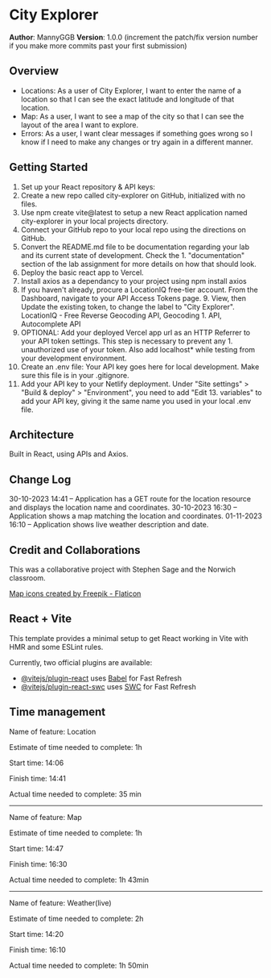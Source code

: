 # City Explorer

**Author**: MannyGGB
**Version**: 1.0.0 (increment the patch/fix version number if you make more commits past your first submission)

## Overview

- Locations: As a user of City Explorer, I want to enter the name of a location so that I can see the exact latitude and longitude of that location.
- Map: As a user, I want to see a map of the city so that I can see the layout of the area I want to explore.
- Errors: As a user, I want clear messages if something goes wrong so I know if I need to make any changes or try again in a different manner.

<!-- Provide a high level overview of what this application is and why you are building it, beyond the fact that it's an assignment for this class. (i.e. What's your problem domain?) -->

## Getting Started

1. Set up your React repository & API keys:
2. Create a new repo called city-explorer on GitHub, initialized with no files.
3. Use npm create vite@latest to setup a new React application named city-explorer in your local projects directory.
4. Connect your GitHub repo to your local repo using the directions on GitHub.
5. Convert the README.md file to be documentation regarding your lab and its current state of development. Check the 1. "documentation" section of the lab assignment for more details on how that should look.
6. Deploy the basic react app to Vercel.
7. Install axios as a dependancy to your project using npm install axios
8. If you haven't already, procure a LocationIQ free-tier account. From the Dashboard, navigate to your API Access Tokens page. 9. View, then Update the existing token, to change the label to "City Explorer". LocationIQ - Free Reverse Geocoding API, Geocoding 1. API, Autocomplete API
9. OPTIONAL: Add your deployed Vercel app url as an HTTP Referrer to your API token settings. This step is necessary to prevent any 1. unauthorized use of your token. Also add localhost\* while testing from your development environment.
10. Create an .env file: Your API key goes here for local development. Make sure this file is in your .gitignore.
11. Add your API key to your Netlify deployment. Under "Site settings" > "Build & deploy" > "Environment", you need to add "Edit 13. variables" to add your API key, giving it the same name you used in your local .env file.
<!-- What are the steps that a user must take in order to build this app on their own machine and get it running? -->

## Architecture

Built in React, using APIs and Axios.

<!-- Provide a detailed description of the application design. What technologies (languages, libraries, etc) you're using, and any other relevant design information. -->

## Change Log

30-10-2023 14:41 – Application has a GET route for the location resource and displays the location name and coordinates.
30-10-2023 16:30 – Application shows a map matching the location and coordinates.
01-11-2023 16:10 – Application shows live weather description and date.

<!-- Use this area to document the iterative changes made to your application as each feature is successfully implemented. Use time stamps. Here's an example:

01-01-2001 4:59pm - Application now has a fully-functional express server, with a GET route for the location resource. -->

## Credit and Collaborations

This was a collaborative project with Stephen Sage and the Norwich classroom.

<a href="https://www.flaticon.com/free-icons/map" title="map icons">Map icons created by Freepik - Flaticon</a>

<!-- Give credit (and a link) to other people or resources that helped you build this application. -->

## React + Vite

This template provides a minimal setup to get React working in Vite with HMR and some ESLint rules.

Currently, two official plugins are available:

- [@vitejs/plugin-react](https://github.com/vitejs/vite-plugin-react/blob/main/packages/plugin-react/README.md) uses [Babel](https://babeljs.io/) for Fast Refresh
- [@vitejs/plugin-react-swc](https://github.com/vitejs/vite-plugin-react-swc) uses [SWC](https://swc.rs/) for Fast Refresh

## Time management

Name of feature: Location

Estimate of time needed to complete: 1h

Start time: 14:06

Finish time: 14:41

Actual time needed to complete: 35 min

---

Name of feature: Map

Estimate of time needed to complete: 1h

Start time: 14:47

Finish time: 16:30

Actual time needed to complete: 1h 43min

---

Name of feature: Weather(live)

Estimate of time needed to complete: 2h

Start time: 14:20

Finish time: 16:10

Actual time needed to complete: 1h 50min
